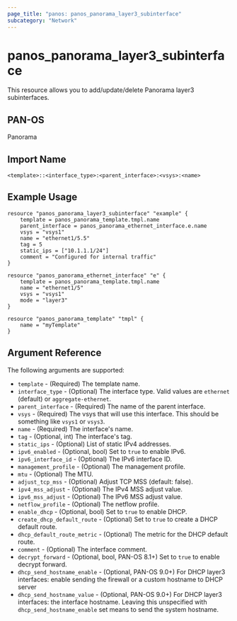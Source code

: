 ```yaml
---
page_title: "panos: panos_panorama_layer3_subinterface"
subcategory: "Network"
---
```


# panos_panorama_layer3_subinterface

This resource allows you to add/update/delete Panorama layer3 subinterfaces.


## PAN-OS

Panorama


## Import Name

```shell
<template>::<interface_type>:<parent_interface>:<vsys>:<name>
```


## Example Usage

```hcl
resource "panos_panorama_layer3_subinterface" "example" {
    template = panos_panorama_template.tmpl.name
    parent_interface = panos_panorama_ethernet_interface.e.name
    vsys = "vsys1"
    name = "ethernet1/5.5"
    tag = 5
    static_ips = ["10.1.1.1/24"]
    comment = "Configured for internal traffic"
}

resource "panos_panorama_ethernet_interface" "e" {
    template = panos_panorama_template.tmpl.name
    name = "ethernet1/5"
    vsys = "vsys1"
    mode = "layer3"
}

resource "panos_panorama_template" "tmpl" {
    name = "myTemplate"
}
```

## Argument Reference

The following arguments are supported:

* `template` - (Required) The template name.
* `interface_type` - (Optional) The interface type.  Valid values are `ethernet` (default)
  or `aggregate-ethernet`.
* `parent_interface` - (Required) The name of the parent interface.
* `vsys` - (Required) The vsys that will use this interface.  This should be
  something like `vsys1` or `vsys3`.
* `name` - (Required) The interface's name.
* `tag` - (Optional, int) The interface's tag.
* `static_ips` - (Optional) List of static IPv4 addresses.
* `ipv6_enabled` - (Optional, bool) Set to `true` to enable IPv6.
* `ipv6_interface_id` - (Optional) The IPv6 interface ID.
* `management_profile` - (Optional) The management profile.
* `mtu` - (Optional) The MTU.
* `adjust_tcp_mss` - (Optional) Adjust TCP MSS (default: false).
* `ipv4_mss_adjust` - (Optional) The IPv4 MSS adjust value.
* `ipv6_mss_adjust` - (Optional) The IPv6 MSS adjust value.
* `netflow_profile` - (Optional) The netflow profile.
* `enable_dhcp` - (Optional, bool) Set to `true` to enable DHCP.
* `create_dhcp_default_route` - (Optional) Set to `true` to create a DHCP
  default route.
* `dhcp_default_route_metric` - (Optional) The metric for the DHCP default
  route.
* `comment` - (Optional) The interface comment.
* `decrypt_forward` - (Optional, bool, PAN-OS 8.1+) Set to `true` to enable decrypt forward.
* `dhcp_send_hostname_enable` - (Optional, PAN-OS 9.0+) For DHCP layer3 interfaces:
  enable sending the firewall or a custom hostname to DHCP server
* `dhcp_send_hostname_value` - (Optional, PAN-OS 9.0+) For DHCP layer3 interfaces:
  the interface hostname.  Leaving this unspecified with `dhcp_send_hostname_enable`
  set means to send the system hostname.
